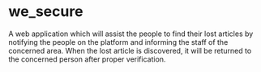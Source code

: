# we_secure
A web application which will assist the people to find their lost articles by notifying the people on the platform and informing the staff of the concerned area. When the lost article is discovered, it will be returned to the concerned person after proper verification.
